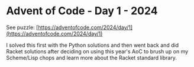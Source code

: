 # Advent of Code - Day 1 - 2024

See puzzle: [https://adventofcode.com/2024/day/1](https://adventofcode.com/2024/day/1)

I solved this first with the Python solutions and then went back and
did Racket solutions after deciding on using this year's AoC to brush
up on my Scheme/Lisp chops and learn more about the Racket standard
library.

